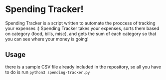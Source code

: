 # Spending Tracker!

Spending Tracker is a script written to automate the proccess of tracking your expenses :) Spending Tracker takes your expenses, sorts them based on category (food, bills, misc), and gets the sum of each category so that you can see where your money is going!


## Usage 

there is a sample CSV file already included in the repository, so all you have to do is run 
``` python3 spending-tracker.py ```
